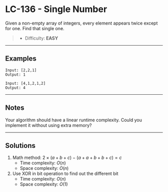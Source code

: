# LC-136 - Single Number

Given a non-empty array of integers, every element appears twice except for one. Find that single one.

> * Difficulty: **EASY**

---
## Examples

```
Input: [2,2,1]
Output: 1
```

```
Input: [4,1,2,1,2]
Output: 4
```

---
## Notes

Your algorithm should have a linear runtime complexity. Could you implement it without using extra memory?

---
## Solutions

1. Math method: $2 \times (a + b + c) - (a + a + b + b + c) = c$
    * Time complexity: $O(n)$
    * Space complexity: $O(n)$
2. Use XOR in bit operation to find out the different bit
    * Time complexity: $O(n)$
    * Space complexity: $O(1)$
